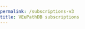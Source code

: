```yaml
---
permalink: /subscriptions-v3
title: VEuPathDB subscriptions
---
```

<html lang="en">
<head>
    <meta charset="UTF-8">
    <meta name="viewport" content="width=device-width, initial-scale=1.0">
    <title>VEuPathDB Subscription Pricing</title>
    <style>
        :root {
            --primary-blue: #007BFF;
            --light-blue: #e6f7fd;
            --border-blue: #add8e6;
            --primary-green: #28a745;
            --hover-green: #2c974b;
            --active-green: #298e46;
            --yellow-bg: #fdf9e6;
            --yellow-border: #dbb667;
            --text-dark: #333;
            --text-muted: #666;
            --border-radius: 0.5rem;
            --shadow: 0 2px 4px rgba(0,0,0,0.1);
            --transition: all 0.2s ease;
        }

        * {
            box-sizing: border-box;
        }

        body {
            font-family: -apple-system, BlinkMacSystemFont, 'Segoe UI', Roboto, Oxygen, Ubuntu, Cantarell, sans-serif;
            line-height: 1.6;
            color: var(--text-dark);
            margin: 0;
            padding: 0;
        }

        .container {
            max-width: 1200px;
            margin: 0 auto;
            padding: 0 1rem;
        }

        /* Header Styles */
        .page-header {
            background: linear-gradient(135deg, var(--primary-blue), #0056b3);
            color: white;
            padding: 2rem 0;
            text-align: center;
        }

        .page-header h1 {
            font-size: clamp(2rem, 4vw, 2.5rem);
            margin: 0;
            font-weight: 300;
        }

        /* Main Content */
        .main-content {
            padding: 2rem 0;
        }

        .intro {
            background: var(--light-blue);
            padding: 1.5rem;
            border-radius: var(--border-radius);
            margin-bottom: 2rem;
            border-left: 4px solid var(--primary-blue);
        }

        .intro h2 {
            margin-top: 0;
            color: var(--primary-blue);
            font-size: 1.25rem;
        }

        /* Navigation Cards */
        .nav-cards {
            display: grid;
            grid-template-columns: repeat(auto-fit, minmax(200px, 1fr));
            gap: 1rem;
            margin: 2rem 0;
        }

        .nav-card {
            background: white;
            border: 2px solid var(--border-blue);
            border-radius: var(--border-radius);
            padding: 1.5rem;
            text-align: center;
            transition: var(--transition);
            box-shadow: var(--shadow);
        }

        .nav-card:hover {
            transform: translateY(-2px);
            box-shadow: 0 4px 8px rgba(0,0,0,0.15);
            border-color: var(--primary-blue);
        }

        .nav-card h3 {
            margin: 0 0 1rem 0;
            font-size: 1.1rem;
            color: var(--text-dark);
        }

        .btn {
            display: inline-block;
            padding: 0.75rem 1.5rem;
            text-decoration: none;
            border-radius: var(--border-radius);
            font-weight: 500;
            text-align: center;
            transition: var(--transition);
            cursor: pointer;
            border: none;
            font-size: 1rem;
        }

        .btn-primary {
            background: var(--primary-blue);
            color: white;
        }

        .btn-primary:hover {
            background: #0056b3;
            transform: translateY(-1px);
        }

        .btn-success {
            background: var(--primary-green);
            color: white;
            font-size: 1.1rem;
            padding: 0.8rem 2rem;
        }

        .btn-success:hover {
            background: var(--hover-green);
            transform: translateY(-1px);
        }

        .btn-success:active {
            background: var(--active-green);
            transform: translateY(0);
        }

        .btn-donate {
            background: linear-gradient(135deg, #ff6b6b, #ee5a24);
            color: white;
            box-shadow: var(--shadow);
        }

        .btn-donate:hover {
            background: linear-gradient(135deg, #ee5a24, #d63031);
        }

        /* Section Styles */
        .pricing-section {
            background: white;
            border-radius: var(--border-radius);
            padding: 2rem;
            margin: 2rem 0;
            box-shadow: var(--shadow);
            scroll-margin-top: 2rem;
        }

        .pricing-section.research {
            border-left: 4px solid var(--primary-blue);
        }

        .pricing-section.biotech,
        .pricing-section.teaching {
            border-left: 4px solid var(--yellow-border);
        }

        .pricing-section.institution {
            border-left: 4px solid var(--primary-green);
        }

        .pricing-section h2 {
            margin: 0 0 1rem 0;
            color: var(--primary-blue);
            font-size: 1.5rem;
        }

        .pricing-section h3 {
            color: var(--text-dark);
            font-style: italic;
            margin: 1rem 0 0.5rem 0;
        }

        /* Flex Layout for Research Section */
        .pricing-content {
            display: flex;
            gap: 2rem;
            flex-wrap: wrap;
            align-items: flex-start;
        }

        .pricing-info {
            flex: 1;
            min-width: 300px;
        }

        .pricing-table-container {
            flex: 0 0 auto;
            min-width: 300px;
        }

        /* Table Styles */
        .pricing-table {
            width: 100%;
            border-collapse: collapse;
            font-size: 0.9rem;
            background: white;
            border-radius: var(--border-radius);
            overflow: hidden;
            box-shadow: var(--shadow);
        }

        .pricing-table th {
            background: var(--primary-blue);
            color: white;
            padding: 0.75rem 0.5rem;
            text-align: center;
            font-weight: 600;
        }

        .pricing-table td {
            padding: 0.5rem;
            text-align: right;
            border-bottom: 1px solid #eee;
        }

        .pricing-table td.center {
            text-align: center;
        }

        .pricing-table td.left {
            text-align: left;
        }

        .pricing-table tbody tr:nth-child(even) {
            background: #f8f9fa;
        }

        .pricing-table tbody tr:hover {
            background: var(--light-blue);
        }

        .table-note {
            font-size: 0.85rem;
            font-style: italic;
            color: var(--text-muted);
            margin-top: 0.5rem;
        }

        /* List Styles */
        .feature-list {
            list-style: none;
            padding: 0;
        }

        .feature-list li {
            padding: 0.5rem 0;
            border-bottom: 1px solid #eee;
        }

        .feature-list li:before {
            content: "✓";
            color: var(--primary-green);
            font-weight: bold;
            margin-right: 0.5rem;
        }

        /* Calculator Links */
        .calculator-links {
            background: #f8f9fa;
            padding: 1rem;
            border-radius: var(--border-radius);
            margin: 1rem 0;
            border-left: 3px solid var(--primary-green);
        }

        .calculator-links p {
            margin: 0;
            font-weight: 500;
        }

        /* Contact Section */
        .contact-section {
            background: var(--light-blue);
            padding: 1.5rem;
            border-radius: var(--border-radius);
            margin: 2rem 0;
            text-align: center;
        }

        .contact-section h3 {
            margin-top: 0;
            color: var(--primary-blue);
        }

        /* Disclaimer */
        .disclaimer {
            background: #fff3cd;
            border: 1px solid #ffeaa7;
            border-radius: var(--border-radius);
            padding: 1rem;
            margin: 1rem 0;
            font-style: italic;
            font-weight: 500;
        }

        /* Responsive Design */
        @media (max-width: 768px) {
            .pricing-content {
                flex-direction: column;
            }
            
            .pricing-table-container {
                overflow-x: auto;
            }

            .pricing-table {
                min-width: 500px;
            }

            .nav-cards {
                grid-template-columns: 1fr;
            }

            .pricing-section {
                padding: 1rem;
            }
        }

        /* Accessibility */
        @media (prefers-reduced-motion: reduce) {
            * {
                animation-duration: 0.01ms !important;
                animation-iteration-count: 1 !important;
                transition-duration: 0.01ms !important;
            }
        }

        .sr-only {
            position: absolute;
            width: 1px;
            height: 1px;
            padding: 0;
            margin: -1px;
            overflow: hidden;
            clip: rect(0,0,0,0);
            white-space: nowrap;
            border: 0;
        }

        /* Focus styles for keyboard navigation */
        .btn:focus,
        .nav-card:focus {
            outline: 2px solid var(--primary-blue);
            outline-offset: 2px;
        }

        /* Skip link */
        .skip-link {
            position: absolute;
            top: -40px;
            left: 6px;
            background: var(--primary-blue);
            color: white;
            padding: 8px;
            text-decoration: none;
            border-radius: 4px;
            z-index: 1000;
        }

        .skip-link:focus {
            top: 6px;
        }
    </style>
</head>
<body>
    

    <main id="main-content" class="main-content">
        <div class="container">
            <section class="intro">
                <h2>Why are we implementing a subscription service?</h2>
                <p>VEuPathDB is freely accessible to anyone, but maintaining and updating database resources is not free. The changing funding landscape makes it difficult to sustain essential infrastructure through grants, necessitating a mandatory subscription service ... even if your applicable subscription fee is $0 (subsidized). Fees have been established through consultation with our user communities, and are based on the scale of your group's operation and frequency of usage for data-mining and dissemination.</p>
                <p>For further information, see <a href="/a/app/static-content/faq.html">FAQ</a>.</p>
            </section>

            <nav aria-label="Subscription categories">
                <div class="nav-cards">
                    <div class="nav-card">
                        <h3>Academic Research Groups</h3>
                        <a href="#research" class="btn btn-primary">See Pricing</a>
                    </div>
                    <div class="nav-card">
                        <h3>Industry/Biotech (For Profit)</h3>
                        <a href="#biotech" class="btn btn-primary">See Pricing</a>
                    </div>
                    <div class="nav-card">
                        <h3>Institutional/Library (Non-profit)</h3>
                        <a href="#institution" class="btn btn-primary">See Pricing</a>
                    </div>
                    <div class="nav-card">
                        <h3>Teaching (Non-profit)</h3>
                        <a href="#teaching" class="btn btn-primary">See Pricing</a>
                    </div>
                    <div class="nav-card">
                        <h3>Charitable Contributions</h3>
                        <a href="https://giving.aws.cloud.upenn.edu/fund?program=SAS&fund=605878" 
                           class="btn btn-donate" 
                           target="_blank" 
                           rel="noopener noreferrer">Donate Now</a>
                    </div>
                </div>
            </nav>

            <section id="research" class="pricing-section research">
                <h2>Academic Research Groups</h2>
                <p>To determine your fair share of VEuPathDB annual costs for a specific grant, your entire lab, or a larger group:</p>

                <div class="pricing-content">
                    <div class="pricing-info">
                        <p>Use the table to define appropriate annual fees, based on relevant budget details associated with:</p>
                        <ul class="feature-list">
                            <li><strong>Individual grant(s)</strong> - OK to separate invoices for multiple grants, if this is helpful</li>
                            <li><strong>Your entire lab's research program</strong>, or</li>
                            <li><strong>A larger group</strong> (e.g. your department) - sum fees for multiple labs in your organization, less a 5% group discount</li>
                        </ul>
                        
                        <div class="disclaimer">
                            <strong>Important:</strong> Calculate applicable subscription rates based on (1) your frequency of database usage and (2) the scale of your operations, including both data-mining and the production of data to be shared via VEuPathDB. Please be sure to consider salaries for all participating personnel, in addition to total grant budget(s), including indirect costs (overhead).
                        </div>

                        <div class="calculator-links">
                            <p><strong>Alternative:</strong> Use our <a href="https://docs.google.com/spreadsheets/d/1ldBS8u2Afu9DDPaSvHEp9k1_E5U3u6QEOQMt_ehIYgw/copy?usp=sharing" target="_blank" rel="noopener noreferrer">fee calculator</a> (also downloadable as an <a href="/documents/Subscription_Fee_Calculator_2025.xlsx" target="_blank">Excel file</a>) to determine subscription fees based on budget & resource usage, while also considering differing usage by various individuals or projects.</p>
                        </div>
                        <div class="disclaimer">
                    <strong>Note:</strong> Financial and personnel details are not stored or transmitted to VEuPathDB
                </div>
                    </div>

                    <div class="pricing-table-container">
                        <table class="pricing-table">
                            <thead>
                                <tr>
                                    <th rowspan="2">Total Project Budget(s)</th>
                                    <th colspan="6">Database Usage Frequency</th>
                                </tr>
                                <tr>
                                    <th colspan="2">Daily</th>
                                    <th colspan="2">Weekly</th>
                                    <th colspan="2">Infrequent</th>
                                </tr>
                            </thead>
                            <tbody>
                                <tr>
                                    <td class="left"><em>No funding at present</em></td>
                                    <td colspan="6" class="center"><strong>$0***</strong></td>
                                </tr>
                                <tr>
                                    <td class="left">< $20K</td>
                                    <td colspan="2" class="center">$300</td>
                                    <td colspan="2" class="center">$200</td>
                                    <td colspan="2" class="center">$100</td>
                                </tr>
                                <tr>
                                    <td class="left">$20K - $50K</td>
                                    <td colspan="2" class="center">$1,000</td>
                                    <td colspan="2" class="center">$500</td>
                                    <td colspan="2" class="center">$250</td>
                                </tr>
                                <tr>
                                    <td class="left">$50K - $150K</td>
                                    <td colspan="2" class="center">$2,000</td>
                                    <td colspan="2" class="center">$1,000</td>
                                    <td colspan="2" class="center">$500</td>
                                </tr>
                                <tr>
                                    <td class="left">$150K - $250K</td>
                                    <td colspan="2" class="center">$4,000</td>
                                    <td colspan="2" class="center">$2,000</td>
                                    <td colspan="2" class="center">$1,000</td>
                                </tr>
                                <tr>
                                    <td class="left">$250K - $500K</td>
                                    <td colspan="2" class="center">$8,000</td>
                                    <td colspan="2" class="center">$4,000</td>
                                    <td colspan="2" class="center">$2,000</td>
                                </tr>
                                <tr>
                                    <td class="left">$500K - $1M</td>
                                    <td colspan="2" class="center">$15,000</td>
                                    <td colspan="2" class="center">$8,000</td>
                                    <td colspan="2" class="center">$4,000</td>
                                </tr>
                                <tr>
                                    <td class="left">$1M - $1.5M</td>
                                    <td colspan="2" class="center">$20,000</td>
                                    <td colspan="2" class="center">$12,000</td>
                                    <td colspan="2" class="center">$6,000</td>
                                </tr>
                                <tr>
                                    <td class="left">$1.5M - $2M</td>
                                    <td colspan="2" class="center">$24,000</td>
                                    <td colspan="2" class="center">$16,000</td>
                                    <td colspan="2" class="center">$8,000</td>
                                </tr>
                                <tr>
                                    <td class="left">> $2M</td>
                                    <td colspan="2" class="center">$30,000</td>
                                    <td colspan="2" class="center">$20,000</td>
                                    <td colspan="2" class="center">$10,000</td>
                                </tr>
                            </tbody>
                        </table>
                        <p class="table-note">*** Subsidized by generous philanthropic contributions (pending)</p>
                        
                        <div style="text-align: center; margin-top: 1.5rem;">
                            <a href="https://upenn.co1.qualtrics.com/jfe/form/SV_56yc5QpxL0IfWkK" 
                               class="btn btn-success" 
                               target="_blank" 
                               rel="noopener noreferrer">Go to Invoice Form</a>
                        </div>
                    </div>
                </div>

                
            </section>

            <section id="biotech" class="pricing-section biotech">
                <h2>Industry/Biotech Rates (For Profit)</h2>
                
                <div class="pricing-content">
                    <div class="pricing-info">
                        <p>Subscription rates are based on company size.</p>
                        <p>For an invoice please <a href="mailto:subscriptions@veupathdb.org">Contact Us</a></p>
                    </div>

                    <div class="pricing-table-container">
                        <table class="pricing-table">
                            <thead>
                                <tr>
                                    <th>Company Size</th>
                                    <th>Annual Subscription</th>
                                </tr>
                            </thead>
                            <tbody>
                                <tr>
                                    <td class="left">Large Cap Pharma (>$10B)</td>
                                    <td class="center">$80,000</td>
                                </tr>
                                <tr>
                                    <td class="left">Mid Cap/Biotech (>$1B)</td>
                                    <td class="center">$40,000</td>
                                </tr>
                                <tr>
                                    <td class="left">Small Cap/Clinical stage (>$100M)</td>
                                    <td class="center">$20,000</td>
                                </tr>
                                <tr>
                                    <td class="left">Micro Cap/Startup (<$100M)</td>
                                    <td class="center">$10,000</td>
                                </tr>
                            </tbody>
                        </table>
                    </div>
                </div>
            </section>

            <section id="institution" class="pricing-section institution">
                <h2>Institutional/Library Rates (Non-profit)</h2>
                <p><em>Pricing details coming soon. Please <a href="mailto:subscriptions@veupathdb.org">contact us</a> for more information.</em></p>
            </section>

            <section id="teaching" class="pricing-section teaching">
                <h2>Teaching (Non-profit)</h2>
                <p><em>Pricing details coming soon. Please <a href="mailto:subscriptions@veupathdb.org">contact us</a> for more information.</em></p>
            </section>

            <section class="contact-section">
                <h3>Additional Questions?</h3>
                <p>Please see <a href="/a/app/static-content/faq.html">Frequently Asked Questions</a> or <a href="mailto:subscriptions@veupathdb.org">Contact Us</a>.</p>
            </section>
        </div>
    </main>

    <script>
        // Smooth scrolling for anchor links
        document.querySelectorAll('a[href^="#"]').forEach(anchor => {
            anchor.addEventListener('click', function (e) {
                e.preventDefault();
                const target = document.querySelector(this.getAttribute('href'));
                if (target) {
                    target.scrollIntoView({
                        behavior: 'smooth',
                        block: 'start'
                    });
                }
            });
        });

        // Highlight current section on scroll
        window.addEventListener('scroll', () => {
            const sections = document.querySelectorAll('.pricing-section');
            const navLinks = document.querySelectorAll('a[href^="#"]');
            
            let currentSection = '';
            sections.forEach(section => {
                const rect = section.getBoundingClientRect();
                if (rect.top <= 100 && rect.bottom >= 100) {
                    currentSection = section.id;
                }
            });
            
            navLinks.forEach(link => {
                link.classList.remove('active');
                if (link.getAttribute('href') === `#${currentSection}`) {
                    link.classList.add('active');
                }
            });
        });
    </script>
</body>
</html>